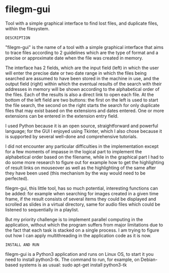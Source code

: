 # filegm-gui



Tool with a simple graphical interface to find lost files, and duplicate files, within the filesystem.


    DESCRIPTION
"filegm-gui" is the name of a tool with a simple graphical interface that aims to trace files according to 2
guidelines which are the type of format and a precise or approximate date when the file was created in memory.

The interface has 2 fields, which are the input field (left) in which the user will enter the precise date
or two date range in which the files being searched are assumed to have been stored in the machine in use,
and the output field (right) within which the eventual results of the search with their addresses in memory
will be shown according to the alphabetical order of the files. Each of the results is also a direct link to
open each file. At the bottom of the left field are two buttons: the first on the left is used to start the
file search, the second on the right starts the search for only duplicate files that may exist based on the
extensions and dates entered. One or more extensions can be entered in the extension entry field.

I used Python because it is an open source, straightforward and powerful language; for the GUI I enjoyed using
Tkinter, which I also chose because it is supported by several well-done and comprehensive tutorials.

I did not encounter any particular difficulties in the implementation except for a few moments of impasse in
the logical part to implement the alphabetical order based on the filename, while in the graphical part I had
to do some more research to figure out for example how to get the highlighting of result links on mouseover
as well as the highlighting of the same after they have been used (this mechanism by the way would need to be
perfected).

filegm-gui, this little tool, has so much potential, interesting functions can be added: for example when
searching for images created in a given time frame, if the result consists of several items they could be
displayed and scrolled as slides in a virtual directory, same for audio files which could be listened to
sequentially in a playlist.

But my priority challenge is to implement parallel computing in the application,
without which the program suffers from major limitations due to the fact that each task is stacked on a single
process. I am trying to figure out how I can apply multithreading in the application code as it is now.


    INSTALL AND RUN
filegm-gui is a Python3 application and runs on Linux OS, to start it you need to install python3-tk.
The command to run, for example, on Debian-based systems is as usual: sudo apt-get install python3-tk

